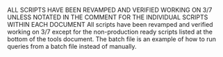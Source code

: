 ALL SCRIPTS HAVE BEEN REVAMPED AND VERIFIED WORKING ON 3/7 UNLESS NOTATED IN THE COMMENT FOR THE INDIVIDUAL SCRIPTS WITHIN EACH DOCUMENT
All scripts have been revamped and verified working on 3/7 except for the non-production ready scripts listed at the bottom of the tools document. The batch file is an example of how to run queries from a batch file instead of manually.
